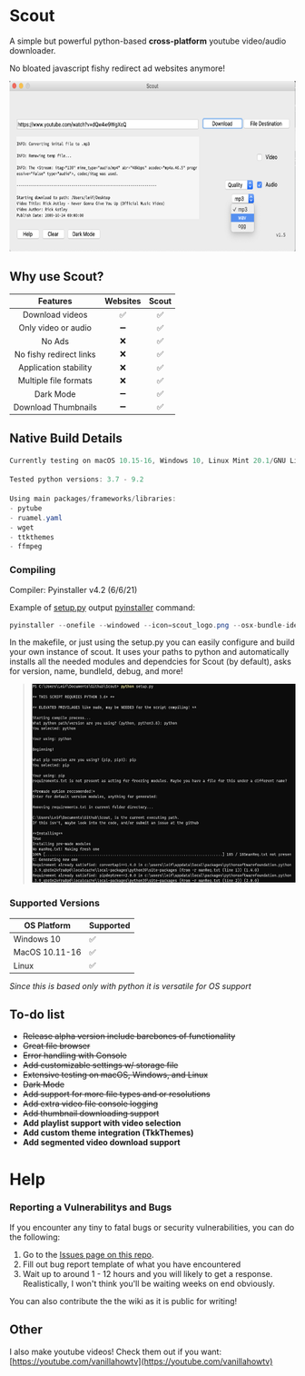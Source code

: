 # Scout

A simple but powerful python-based __cross-platform__ youtube video/audio downloader.

No bloated javascript fishy redirect ad websites anymore!

<img src="https://github.com/leifadev/scout/blob/main/doc/images/DEMO.png" alt="Demo" height="300" width="690"/>

## Why use Scout?
|              Features             	|      Websites      	|        Scout       	|
|:---------------------------------:	|:------------------:	|:------------------:	|
| Download videos                   	| :white_check_mark: 	| :white_check_mark: 	|
| Only  video  or audio             	|          ➖        	| :white_check_mark: 	|
| No Ads                            	|          ❌         	| :white_check_mark: 	|
| No fishy redirect links            	|          ❌         	| :white_check_mark: 	|
|       Application stability       	|          ❌         	| :white_check_mark: 	|
| Multiple file formats                  	|          ❌         	| :white_check_mark: 	|
|         Dark Mode       	          |         ➖   	      | :white_check_mark:|
|       Download Thumbnails         	|         ➖         	| :white_check_mark:|

## Native Build Details
```cs
Currently testing on macOS 10.15-16, Windows 10, Linux Mint 20.1/GNU Linux

Tested python versions: 3.7 - 9.2

Using main packages/frameworks/libraries:
- pytube
- ruamel.yaml
- wget
- ttkthemes
- ffmpeg
```
### Compiling
Compiler: Pyinstaller v4.2 (6/6/21)

Example of [setup.py](https://github.com/leifadev/scout/blob/main/setup.py) output [pyinstaller](https://www.pyinstaller.org/) command:
```cs
pyinstaller --onefile --windowed --icon=scout_logo.png --osx-bundle-identifier="com.leifadev.scout" -n="Scout" scout.py
```
In the makefile, or just using the setup.py you can easily configure and build your own instance of scout. It uses your paths to python and automatically installs all the needed modules and dependcies for Scout (by default), asks for version, name, bundleId, debug, and more!


> <img src="https://github.com/leifadev/scout/blob/main/doc/images/compile%20example.png" alt="Example" height="350" width="550"/>

### Supported Versions

| OS Platform | Supported   |
| ------- | ------------------|
| Windows 10 | :white_check_mark:|
| MacOS 10.11-16 | :white_check_mark: |
| Linux   | :white_check_mark: |

*Since this is based only with python it is versatile for OS support*

 ## To-do list
- ~~Release alpha version include barebones of functionality~~
- ~~Great file browser~~
- ~~Error handling with Console~~
- ~~Add customizable settings w/ storage file~~
- ~~Extensive testing on macOS, Windows, and Linux~~
- ~~Dark Mode~~
- ~~Add support for more file types and or resolutions~~
- ~~Add extra video file console logging~~
- ~~Add thumbnail downloading  support~~
- **Add playlist support with video selection**
- **Add custom theme integration (TkkThemes)**
- **Add segmented video download support**

# Help

### Reporting a Vulnerabilitys and Bugs

If you encounter any tiny to fatal bugs or security vulnerabilities, you can do the following:

1. Go to the [Issues page on this repo](https://github.com/leifadev/scout/issues).
2. Fill out bug report template of what you have encountered
3. Wait up to around 1 - 12 hours and you will likely to get a response. Realistically, I won't think you'll be waiting weeks on end obviously.

You can also contribute the the wiki as it is public for writing!

## Other
I also make youtube videos! Check them out if you want:
[https://youtube.com/vanillahowtv](https://youtube.com/vanillahowtv)

